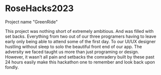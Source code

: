 # RoseHacks2023
Project name "GreenRide"


This project was nothing short of extremely ambitious. And was filled with set backs. Everything from two out of our three programers having to leave early only being able to attend some of the first day. To our UI/UX designer hustling without sleep to solo the beautiful front end of our app. The adversity we faced taught us more than just programing or design. However, it wasn't all pain and setbacks the comradery built by these past 24 hours easily make this hackathon one to remember and look back upon fondly. 
